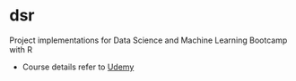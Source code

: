 # dsr
Project implementations for Data Science and Machine Learning Bootcamp with R
- Course details refer to [Udemy](https://www.udemy.com/course/data-science-and-machine-learning-bootcamp-with-r/learn/lecture/5412736#overview)  
